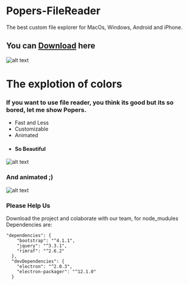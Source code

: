 # Popers-FileReader
The best custom file explorer for MacOs, Windows, Android and iPhone.
## You can [Download](https://drive.google.com/file/d/1XOL-0cXuRk9PO2_iM_LsbWRSit4Df9m_/view?usp=sharing) here

![alt text](https://raw.githubusercontent.com/alexsan134/Popers-FileReader/master/MainScreen.png)

# The explotion of colors
### If you want to use file reader, you think its good but its so bored, let me show Popers.

* Fast and Less
* Customizable
* Animated 
* #### So Beautiful

![alt text](https://raw.githubusercontent.com/alexsan134/Popers-FileReader/master/CustomColors.png)

### And animated ;) 

![alt text](https://raw.githubusercontent.com/alexsan134/Popers-FileReader/master/AnimatedIcons.png)


### Please Help Us
Download the project and colaborate with our team,
for node_mudules Dependencies are:

```
"dependencies": {
    "bootstrap": "^4.1.1",
    "jquery": "^3.3.1",
    "rimraf": "^2.6.2"
  },
  "devDependencies": {
    "electron": "^2.0.3",
    "electron-packager": "^12.1.0"
  }
```
